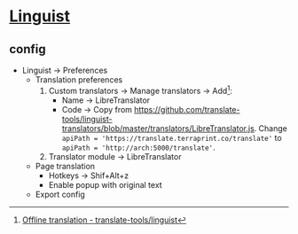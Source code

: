 # [Linguist](https://github.com/translate-tools/linguist)

## config

- Linguist → Preferences
	- Translation preferences
		1. Custom translators → Manage translators → Add[^1]:
			- Name → LibreTranslator
			- Code → Copy from https://github.com/translate-tools/linguist-translators/blob/master/translators/LibreTranslator.js. Change `apiPath = 'https://translate.terraprint.co/translate'` to `apiPath = 'http://arch:5000/translate'`.
		2. Translator module → LibreTranslator
	- Page translation
		- Hotkeys → Shif+Alt+z
		- Enable popup with original text
	- Export config

[^1]: [Offline translation - translate-tools/linguist](https://github.com/translate-tools/linguist/blob/master/docs/manuals/OfflineTranslation.md)
